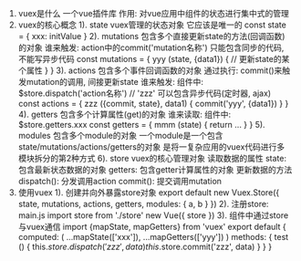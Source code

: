 1. vuex是什么
一个vue插件库
作用: 对vue应用中组件的状态进行集中式的管理
2. vuex的核心概念
1). state
vuex管理的状态对象
它应该是唯一的
const state = {
  xxx: initValue
}
2). mutations
包含多个直接更新state的方法(回调函数)的对象
谁来触发: action中的commit('mutation名称')
只能包含同步的代码, 不能写异步代码
const mutations = {
  yyy (state, {data1}) {
    // 更新state的某个属性
  }
}
3). actions
包含多个事件回调函数的对象
通过执行: commit()来触发mutation的调用, 间接更新state
谁来触发: 组件中: $store.dispatch('action名称')  // 'zzz'
可以包含异步代码(定时器, ajax)
const actions = {
  zzz ({commit, state}, data1) {
    commit('yyy', {data1})
  }
}
4). getters
包含多个计算属性(get)的对象
谁来读取: 组件中: $store.getters.xxx
const getters = {
  mmm (state) {
    return ...
  }
}
5). modules
包含多个module的对象
一个module是一个包含state/mutations/actions/getters的对象
是将一复杂应用的vuex代码进行多模块拆分的第2种方式
6). store
vuex的核心管理对象
读取数据的属性
    state: 包含最新状态数据的对象
    getters: 包含getter计算属性的对象
更新数据的方法
    dispatch(): 分发调用action
    commit(): 提交调用mutation
3. 使用vuex
1). 创建并向外暴露store对象
export default new Vuex.Store({
	state,
	mutations,
	actions,
	getters,
	modules: {
		a,
		b
	}
})
2). 注册store: main.js
import store from './store'
new Vue({
	store
})
3). 组件中通过store与vuex通信
import {mapState, mapGetters} from 'vuex'
export default {
	computed: (
		...mapState(['xxx']),
		...mapGetters(['yyy'])
	)
	methods: {
        test () {
            this.$store.dispatch('zzz', data)
            this.$store.commit('zzz', data)
        }
	}
}
